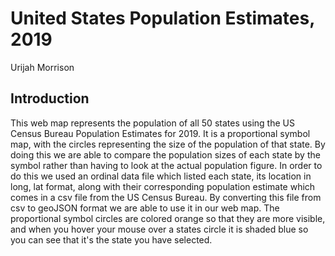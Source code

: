 # United States Population Estimates, 2019
Urijah Morrison

## Introduction
This web map represents the population of all 50 states using the US Census Bureau Population Estimates for 2019. It is a proportional symbol map, with the circles representing the size of the population of that state. By doing this we are able to compare the population sizes of each state by the symbol rather than having to look at the actual population figure. In order to do this we used an ordinal data file which listed each state, its location in long, lat format, along with their corresponding population estimate which comes in a csv file from the US Census Bureau. By converting this file from csv to geoJSON format we are able to use it in our web map. The proportional symbol circles are colored orange so that they are more visible, and when you hover your mouse over a states circle it is shaded blue so you can see that it's the state you have selected. 
